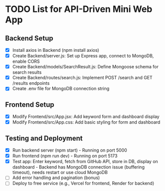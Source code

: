 # TODO List for API-Driven Mini Web App

## Backend Setup
- [x] Install axios in Backend (npm install axios)
- [x] Create Backend/server.js: Set up Express app, connect to MongoDB, enable CORS
- [x] Create Backend/models/SearchResult.js: Define Mongoose schema for search results
- [x] Create Backend/routes/search.js: Implement POST /search and GET /results endpoints
- [x] Create .env file for MongoDB connection string

## Frontend Setup
- [x] Modify Frontend/src/App.jsx: Add keyword form and dashboard display
- [x] Modify Frontend/src/App.css: Add basic styling for form and dashboard

## Testing and Deployment
- [x] Run backend server (npm start) - Running on port 5000
- [x] Run frontend (npm run dev) - Running on port 5173
- [x] Test app: Enter keyword, fetch from GitHub API, store in DB, display on dashboard - Backend has MongoDB connection issue (buffering timeout), needs restart or use cloud MongoDB
- [ ] Add error handling and pagination (bonus)
- [ ] Deploy to free service (e.g., Vercel for frontend, Render for backend)
